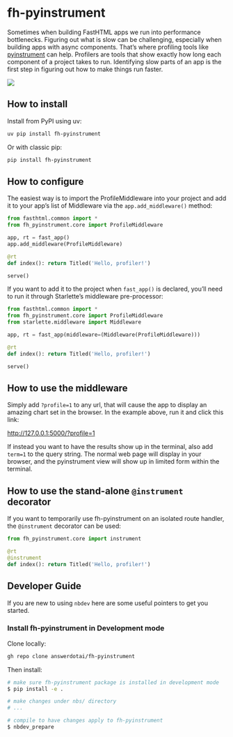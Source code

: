 # fh-pyinstrument


<!-- WARNING: THIS FILE WAS AUTOGENERATED! DO NOT EDIT! -->

Sometimes when building FastHTML apps we run into performance
bottlenecks. Figuring out what is slow can be challenging, especially
when building apps with async components. That’s where profiling tools
like [pyinstrument](https://pyinstrument.readthedocs.io/en/latest/) can
help. Profilers are tools that show exactly how long each component of a
project takes to run. Identifying slow parts of an app is the first step
in figuring out how to make things run faster.

![](https://raw.githubusercontent.com/joerick/pyinstrument/main/docs/img/screenshot.jpg)

## How to install

Install from PyPI using uv:

``` sh
uv pip install fh-pyinstrument
```

Or with classic pip:

``` sh
pip install fh-pyinstrument
```

## How to configure

The easiest way is to import the ProfileMiddleware into your project and
add it to your app’s list of Middleware via the `app.add_middleware()`
method:

``` python
from fasthtml.common import *
from fh_pyinstrument.core import ProfileMiddleware

app, rt = fast_app()
app.add_middleware(ProfileMiddleware)

@rt
def index(): return Titled('Hello, profiler!')

serve()
```

If you want to add it to the project when `fast_app()` is declared,
you’ll need to run it through Starlette’s middleware pre-processor:

``` python
from fasthtml.common import *
from fh_pyinstrument.core import ProfileMiddleware
from starlette.middleware import Middleware

app, rt = fast_app(middleware=(Middleware(ProfileMiddleware)))

@rt
def index(): return Titled('Hello, profiler!')

serve()
```

## How to use the middleware

Simply add `?profile=1` to any url, that will cause the app to display
an amazing chart set in the browser. In the example above, run it and
click this link:

<http://127.0.0.1:5000/?profile=1>

If instead you want to have the results show up in the terminal, also
add `term=1` to the query string. The normal web page will display in
your browser, and the pyinstrument view will show up in limited form
within the terminal.

## How to use the stand-alone `@instrument` decorator

If you want to temporarily use fh-pyinstrument on an isolated route
handler, the `@instrument` decorator can be used:

``` python
from fh_pyinstrument.core import instrument

@rt
@instrument
def index(): return Titled('Hello, profiler!')
```

## Developer Guide

If you are new to using `nbdev` here are some useful pointers to get you
started.

### Install fh-pyinstrument in Development mode

Clone locally:

``` sh
gh repo clone answerdotai/fh-pyinstrument
```

Then install:

``` sh
# make sure fh-pyinstrument package is installed in development mode
$ pip install -e .

# make changes under nbs/ directory
# ...

# compile to have changes apply to fh-pyinstrument
$ nbdev_prepare
```
